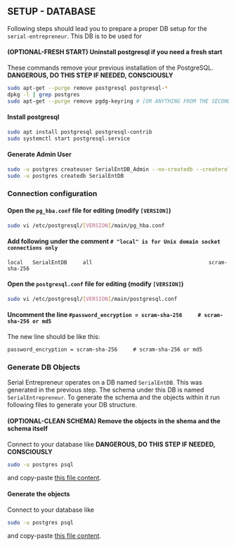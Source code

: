 ## SETUP - DATABASE

Following steps should lead you to prepare a proper DB setup for the `serial-entrepreneur`. This DB is to be used for 

#### (OPTIONAL-FRESH START) Uninstall postgresql if you need a fresh start

These commands remove your previous installation of the PostgreSQL. **DANGEROUS, DO THIS STEP IF NEEDED, CONSCIOUSLY**
```bash
sudo apt-get --purge remove postgresql postgresql-*
dpkg -l | grep postgres
sudo apt-get --purge remove pgdg-keyring # [OR ANYTHING FROM THE SECOND COLUMN FROM ABOVE COMMAND]
```

#### Install postgresql

```bash
sudo apt install postgresql postgresql-contrib
sudo systemctl start postgresql.service
```

#### Generate Admin User

```bash
sudo -u postgres createuser SerialEntDB_Admin --no-createdb --createrole --no-superuser
sudo -u postgres createdb SerialEntDB
```

### Connection configuration

#### Open the `pg_hba.conf` file for editing (modify `[VERSION]`)
```bash
sudo vi /etc/postgresql/[VERSION]/main/pg_hba.conf
```
#### Add following under the comment `# "local" is for Unix domain socket connections only`
```
local   SerialEntDB     all                                     scram-sha-256
```

#### Open the `postgresql.conf` file for editing (modify `[VERSION]`)
```bash
sudo vi /etc/postgresql/[VERSION]/main/postgresql.conf
```
#### Uncomment the line `#password_encryption = scram-sha-256     # scram-sha-256 or md5`
The new line should be like this:
```
password_encryption = scram-sha-256     # scram-sha-256 or md5
```

### Generate DB Objects

Serial Entrepreneur operates on a DB named `SerialEntDB`. This was generated in the previous step. The schema under this DB is named `SerialEntrepreneur`. To generate the schema and the objects within it run following files to generate your DB structure.

#### (OPTIONAL-CLEAN SCHEMA) Remove the objects in the shema and the schema itself

Connect to your database like **DANGEROUS, DO THIS STEP IF NEEDED, CONSCIOUSLY**
```bash
sudo -u postgres psql
```
and copy-paste [this file content](./step00000.sql).

#### Generate the objects

Connect to your database like
```bash
sudo -u postgres psql
```
and copy-paste [this file content](./step00001.sql).

